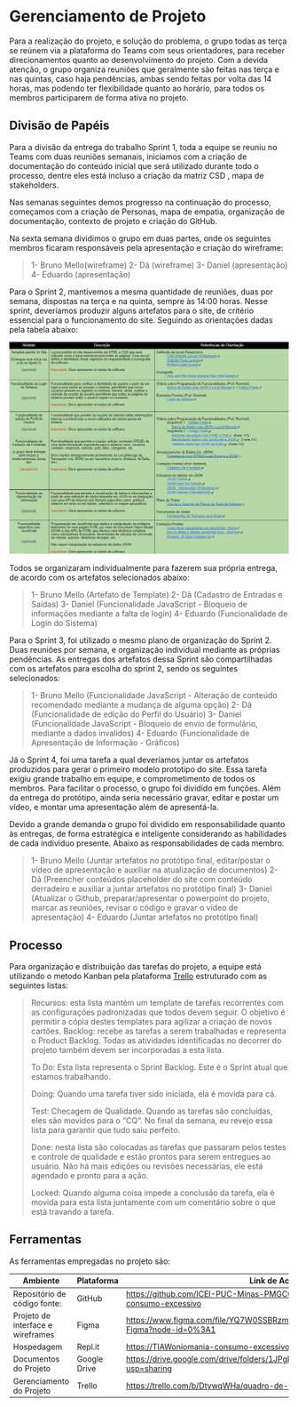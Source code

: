 # Gerenciamento de Projeto
 
Para a realização do projeto, e solução do problema, o grupo todas as terça se reúnem via a plataforma do Teams com seus orientadores, para receber direcionamentos quanto ao desenvolvimento do projeto. Com a devida atenção, o grupo organiza reuniões que geralmente são feitas nas terça e nas quintas, caso haja pendências, ambas sendo feitas por volta das 14 horas, mas podendo ter flexibilidade quanto ao horário, para todos os membros participarem de forma ativa no projeto.
 
## Divisão de Papéis
 
Para a divisão da entrega do trabalho Sprint 1, toda a equipe se reuniu no Teams com duas reuniões semanais, iniciamos com a criação de documentação do conteúdo inicial que será utilizado durante todo o processo, dentre eles está incluso a criação da matriz CSD , mapa de stakeholders.
 
Nas semanas seguintes demos progresso na continuação do processo, começamos com a criação de Personas, mapa de empatia, organização de documentação, contexto de projeto e criação do GitHub.
 
Na sexta semana dividimos o grupo em duas partes, onde os seguintes membros ficaram responsáveis pela apresentação e criação do wireframe:
 
>1- Bruno Mello(wireframe)
>2- Dã (wireframe)
>3- Daniel (apresentação)
>4- Eduardo (apresentação)
 
Para o Sprint 2, mantivemos a mesma quantidade de reuniões, duas por semana, dispostas na terça e na quinta, sempre às 14:00 horas. Nesse sprint, deveríamos produzir alguns artefatos para o site, de critério essencial para o funcionamento do site. Seguindo as orientações dadas pela tabela abaixo:
 
![Sprint 2](images/sprint2-3.jpg)
 
Todos se organizaram individualmente para fazerem sua própria entrega, de acordo com os artefatos selecionados abaixo:
 
>1- Bruno Mello (Artefato de Template)
>2- Dã (Cadastro de Entradas e Saídas)
>3- Daniel (Funcionalidade JavaScript - Bloqueio de informações mediante a falta de login)
>4- Eduardo (Funcionalidade de Login do Sistema)
 
Para o Sprint 3, foi utilizado o mesmo plano de organização do Sprint 2. Duas reuniões por semana, e organização individual mediante as próprias pendências. As entregas dos artefatos dessa Sprint são compartilhadas com os artefatos para escolha do sprint 2, sendo os seguintes selecionados:
 
>1- Bruno Mello (Funcionalidade JavaScript - Alteração de conteúdo recomendado mediante a mudança de alguma opção)
>2- Dã (Funcionalidade de edição do Perfil do Usuário)
>3- Daniel (Funcionalidade JavaScript - Bloqueio de envio de formulário, mediante a dados invalidos)
>4- Eduardo (Funcionalidade de Apresentação de Informação - Gráficos)
 
Já o Sprint 4, foi uma tarefa a qual deveríamos juntar os artefatos produzidos para gerar o primeiro modelo prototipo do site. Essa tarefa exigiu grande trabalho em equipe, e comprometimento de todos os membros. Para facilitar o processo, o grupo foi dividido em funções. Além da entrega do protótipo, ainda seria necessário gravar, editar e postar um vídeo, e montar uma apresentação além de apresentá-la.
 
Devido a grande demanda o grupo foi dividido em responsabilidade quanto às entregas, de forma estratégica e inteligente considerando as habilidades de cada indivíduo presente. Abaixo as responsabilidades de cada membro.
 
>1- Bruno Mello (Juntar artefatos no protótipo final, editar/postar o vídeo de apresentação e auxiliar na atualização de documentos)
>2- Dã (Preencher conteúdos placeholder do site com conteúdo derradeiro e auxiliar a juntar artefatos no protótipo final)
>3- Daniel (Atualizar o Github, preparar/apresentar o powerpoint do projeto, marcar as reuniões, revisar o código e gravar o vídeo de apresentação)
>4- Eduardo (Juntar artefatos no protótipo final)
 
## Processo
 
Para organização e distribuição das tarefas do projeto, a equipe está utilizando o metodo Kanban pela plataforma [Trello](https://trello.com/b/DtywqWHa/quadro-de-controle-de-tarefas) estruturado com as seguintes listas:
 
>Recursos: esta lista mantém um template de tarefas recorrentes com as configurações padronizadas que todos devem seguir. O objetivo é permitir a cópia destes templates para agilizar a criação de novos cartões.
>Backlog: recebe as tarefas a serem trabalhadas e representa o Product Backlog. Todas as atividades identificadas no decorrer do projeto também devem ser incorporadas a esta lista.
>
>To Do: Esta lista representa o Sprint Backlog. Este é o Sprint atual que estamos trabalhando.
>
>Doing: Quando uma tarefa tiver sido iniciada, ela é movida para cá.
>
>Test: Checagem de Qualidade. Quando as tarefas são concluídas, eles são movidos para o “CQ”. No final da semana, eu revejo essa lista para garantir que tudo saiu perfeito.
>
>Done: nesta lista são colocadas as tarefas que passaram pelos testes e controle de qualidade e estão prontos para serem entregues ao usuário. Não há mais edições ou revisões necessárias, ele está agendado e pronto para a ação.
>
>Locked: Quando alguma coisa impede a conclusão da tarefa, ela é movida para esta lista juntamente com um comentário sobre o que está travando a tarefa.
 
## Ferramentas
 
As ferramentas empregadas no projeto são:
 
|Ambiente            | Plataforma                         | Link de Acesso                 |
|--------------------|------------------------------------|----------------------------------------|
| Repositório de código fonte: | GitHub | https://github.com/ICEI-PUC-Minas-PMGCC-TI/tiaw-pmg-cc-m-20212-consumo-excessivo |
| Projeto de interface e wireframes | Figma | https://www.figma.com/file/YQ7W0SSBRzmP8uOKMXp2ja/Wireframing-in-Figma?node-id=0%3A1 |
| Hospedagem | Repl.it | https://TIAWoniomania-consumo-excessivo.danielvaladares.repl.co |
| Documentos do Projeto | Google Drive | https://drive.google.com/drive/folders/1JPgkQexh0qMjiBkU21kAToDDk0UmDimA?usp=sharing |
| Gerenciamento do Projeto  | Trello | https://trello.com/b/DtywqWHa/quadro-de-controle-de-tarefas |